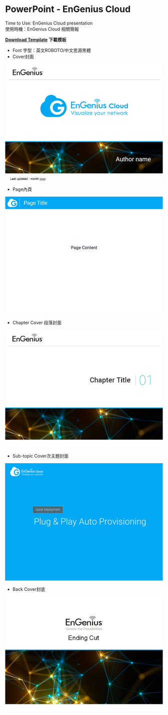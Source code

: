 # PowerPoint - EnGenius Cloud

Time to Use:  EnGenius Cloud presentation  
使用時機：EnGenius Cloud 相關簡報

[**Download Template**](https://drive.google.com/file/d/1-KTfwJhbpRzNYPJTaYXTDmdAkv3NbYD-/view) **下載模板**

* Font 字型：英文ROBOTO/中文思源黑體
* Cover封面

![PPT Cover](../../.gitbook/assets/cloud_01%20%281%29.jpg)

* Page內頁

![](../../.gitbook/assets/cloud_03%20%281%29.jpg)

* Chapter Cover 段落封面

![](../../.gitbook/assets/cloud_02.jpg)

* Sub-topic Cover次主題封面

![](../../.gitbook/assets/cloud_06.jpg)

* Back Cover封底

![](../../.gitbook/assets/cloud_05.jpg)


